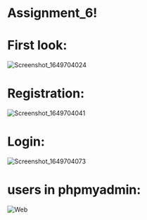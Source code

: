 # Assignment_6!

# First look:
![Screenshot_1649704024](https://user-images.githubusercontent.com/101142514/162812320-d9094d31-2c23-4ed0-8f7b-d5a67590202c.png)

# Registration:
![Screenshot_1649704041](https://user-images.githubusercontent.com/101142514/162812329-758cc5fd-be62-49c4-b7ee-6ef6d8cab458.png)

# Login:
![Screenshot_1649704073](https://user-images.githubusercontent.com/101142514/162812333-e92582ab-7cb9-44eb-bb4a-96f2667145f3.png)

# users in phpmyadmin:
![Web](https://user-images.githubusercontent.com/101142514/162812337-26be3796-45ca-490b-8eaa-cf884c20e5f0.png)
